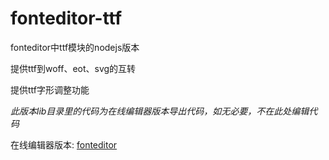 fonteditor-ttf
==============

fonteditor中ttf模块的nodejs版本

提供ttf到woff、eot、svg的互转

提供ttf字形调整功能

*此版本lib目录里的代码为在线编辑器版本导出代码，如无必要，不在此处编辑代码*

在线编辑器版本: [fonteditor](https://github.com/kekee000/fonteditor)
